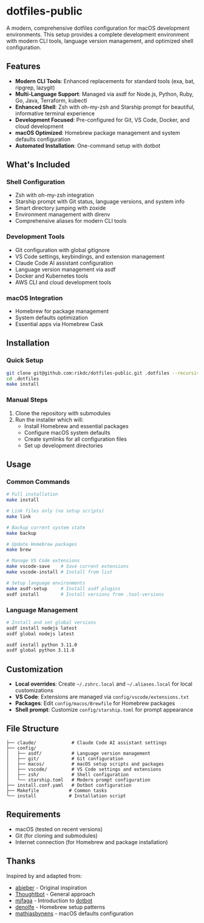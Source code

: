 # dotfiles-public

A modern, comprehensive dotfiles configuration for macOS development environments. This setup provides a complete development environment with modern CLI tools, language version management, and optimized shell configuration.

## Features

- **Modern CLI Tools**: Enhanced replacements for standard tools (exa, bat, ripgrep, lazygit)
- **Multi-Language Support**: Managed via asdf for Node.js, Python, Ruby, Go, Java, Terraform, kubectl
- **Enhanced Shell**: Zsh with oh-my-zsh and Starship prompt for beautiful, informative terminal experience
- **Development Focused**: Pre-configured for Git, VS Code, Docker, and cloud development
- **macOS Optimized**: Homebrew package management and system defaults configuration
- **Automated Installation**: One-command setup with dotbot

## What's Included

### Shell Configuration
- Zsh with oh-my-zsh integration
- Starship prompt with Git status, language versions, and system info
- Smart directory jumping with zoxide
- Environment management with direnv
- Comprehensive aliases for modern CLI tools

### Development Tools
- Git configuration with global gitignore
- VS Code settings, keybindings, and extension management
- Claude Code AI assistant configuration
- Language version management via asdf
- Docker and Kubernetes tools
- AWS CLI and cloud development tools

### macOS Integration
- Homebrew for package management
- System defaults optimization
- Essential apps via Homebrew Cask

## Installation

### Quick Setup
```bash
git clone git@github.com:rikdc/dotfiles-public.git .dotfiles --recursive
cd .dotfiles
make install
```

### Manual Steps
1. Clone the repository with submodules
2. Run the installer which will:
   - Install Homebrew and essential packages
   - Configure macOS system defaults
   - Create symlinks for all configuration files
   - Set up development directories

## Usage

### Common Commands
```bash
# Full installation
make install

# Link files only (no setup scripts)
make link

# Backup current system state
make backup

# Update Homebrew packages
make brew

# Manage VS Code extensions
make vscode-save    # Save current extensions
make vscode-install # Install from list

# Setup language environments
make asdf-setup     # Install asdf plugins
asdf install        # Install versions from .tool-versions
```

### Language Management
```bash
# Install and set global versions
asdf install nodejs latest
asdf global nodejs latest

asdf install python 3.11.0
asdf global python 3.11.0
```

## Customization

- **Local overrides**: Create `~/.zshrc.local` and `~/.aliases.local` for local customizations
- **VS Code**: Extensions are managed via `config/vscode/extensions.txt`
- **Packages**: Edit `config/macos/Brewfile` for Homebrew packages
- **Shell prompt**: Customize `config/starship.toml` for prompt appearance

## File Structure

```
├── claude/             # Claude Code AI assistant settings
├── config/
│   ├── asdf/           # Language version management
│   ├── git/            # Git configuration
│   ├── macos/          # macOS setup scripts and packages
│   ├── vscode/         # VS Code settings and extensions
│   ├── zsh/            # Shell configuration
│   └── starship.toml   # Modern prompt configuration
├── install.conf.yaml   # Dotbot configuration
├── Makefile           # Common tasks
└── install            # Installation script
```

## Requirements

- macOS (tested on recent versions)
- Git (for cloning and submodules)
- Internet connection (for Homebrew and package installation)

## Thanks

Inspired by and adapted from:

- [abieber](https://github.com/aaronbieber/dotfiles) - Original inspiration
- [Thoughtbot](https://github.com/thoughtbot/dotfiles) - General approach
- [mjfaga](https://github.com/mjfaga/dotfiles) - Introduction to [dotbot](https://github.com/anishathalye/dotbot)
- [denolfe](https://github.com/denolfe/dotfiles) - Homebrew setup patterns
- [mathiasbynens](https://github.com/mathiasbynens/dotfiles) - macOS defaults configuration
